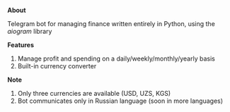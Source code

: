 <b>About</b>

Telegram bot for managing finance written entirely in Python, using the <i>aiogram</i> library



<b>Features</b>
1) Manage profit and spending on a daily/weekly/monthly/yearly basis
2) Built-in currency converter



<b>Note</b>
1) Only three currencies are available (USD, UZS, KGS)
2) Bot communicates only in Russian language (soon in more languages)
